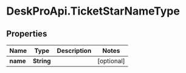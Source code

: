 # DeskProApi.TicketStarNameType

## Properties
Name | Type | Description | Notes
------------ | ------------- | ------------- | -------------
**name** | **String** |  | [optional] 


